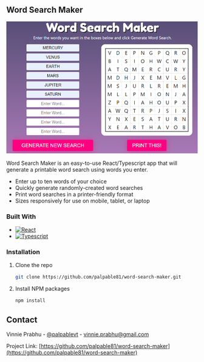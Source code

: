 <!-- ABOUT THE PROJECT -->
## Word Search Maker

[![Product Name Screen Shot][product-screenshot]](https://papaya-crostata-1f5776.netlify.app/)

Word Search Maker is an easy-to-use React/Typescript app that will generate a printable word search using words you enter.

* Enter up to ten words of your choice
* Quickly generate randomly-created word searches
* Print word searches in a printer-friendly format
* Sizes responsively for use on mobile, tablet, or laptop

### Built With

* [![React][React.js]][React-url]
* [![Typescript][TS]][TS-url]

### Installation

1. Clone the repo
   ```sh
   git clone https://github.com/palpable81/word-search-maker.git
   ```
2. Install NPM packages
   ```sh
   npm install
   ```
<!-- CONTACT -->
## Contact

Vinnie Prabhu - [@palpablevt](https://twitter.com/palpablevt) - vinnie.prabhu@gmail.com

Project Link: [https://github.com/palpable81/word-search-maker](https://github.com/palpable81/word-search-maker)

<!-- MARKDOWN LINKS & IMAGES -->
<!-- https://www.markdownguide.org/basic-syntax/#reference-style-links -->
[product-screenshot]: images/screenshot.png
[React.js]: https://img.shields.io/badge/React-20232A?style=for-the-badge&logo=react&logoColor=61DAFB
[React-url]: https://reactjs.org/
[TS]: https://img.shields.io/badge/TypeScript-007ACC?style=for-the-badge&logo=typescript&logoColor=white
[TS-url]: https://www.typescriptlang.org/